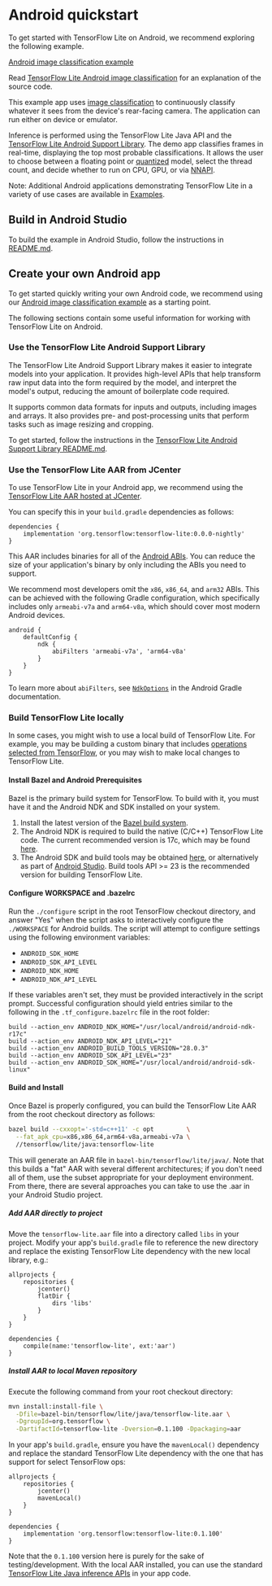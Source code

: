 # Android quickstart

To get started with TensorFlow Lite on Android, we recommend exploring the
following example.

<a class="button button-primary" href="https://github.com/tensorflow/examples/tree/master/lite/examples/image_classification/android">Android
image classification example</a>

Read
[TensorFlow Lite Android image classification](https://github.com/tensorflow/examples/blob/master/lite/examples/image_classification/android/EXPLORE_THE_CODE.md)
for an explanation of the source code.

This example app uses
[image classification](https://www.tensorflow.org/lite/models/image_classification/overview)
to continuously classify whatever it sees from the device's rear-facing camera.
The application can run either on device or emulator.

Inference is performed using the TensorFlow Lite Java API and the
[TensorFlow Lite Android Support Library](https://github.com/tensorflow/tensorflow/blob/master/tensorflow/lite/experimental/support/java/README.md).
The demo app classifies frames in real-time, displaying the top most probable
classifications. It allows the user to choose between a floating point or
[quantized](https://www.tensorflow.org/lite/performance/post_training_quantization)
model, select the thread count, and decide whether to run on CPU, GPU, or via
[NNAPI](https://developer.android.com/ndk/guides/neuralnetworks).

Note: Additional Android applications demonstrating TensorFlow Lite in a variety
of use cases are available in
[Examples](https://www.tensorflow.org/lite/examples).

## Build in Android Studio

To build the example in Android Studio, follow the instructions in
[README.md](https://github.com/tensorflow/examples/blob/master/lite/examples/image_classification/android/README.md).

## Create your own Android app

To get started quickly writing your own Android code, we recommend using our
[Android image classification example](https://github.com/tensorflow/examples/tree/master/lite/examples/image_classification/android)
as a starting point.

The following sections contain some useful information for working with
TensorFlow Lite on Android.

### Use the TensorFlow Lite Android Support Library

The TensorFlow Lite Android Support Library makes it easier to integrate models
into your application. It provides high-level APIs that help transform raw input
data into the form required by the model, and interpret the model's output,
reducing the amount of boilerplate code required.

It supports common data formats for inputs and outputs, including images and
arrays. It also provides pre- and post-processing units that perform tasks such
as image resizing and cropping.

To get started, follow the instructions in the
[TensorFlow Lite Android Support Library README.md](https://github.com/tensorflow/tensorflow/blob/master/tensorflow/lite/experimental/support/java/README.md).

### Use the TensorFlow Lite AAR from JCenter

To use TensorFlow Lite in your Android app, we recommend using the
[TensorFlow Lite AAR hosted at JCenter](https://bintray.com/google/tensorflow/tensorflow-lite).

You can specify this in your `build.gradle` dependencies as follows:

```build
dependencies {
    implementation 'org.tensorflow:tensorflow-lite:0.0.0-nightly'
}
```

This AAR includes binaries for all of the
[Android ABIs](https://developer.android.com/ndk/guides/abis). You can reduce
the size of your application's binary by only including the ABIs you need to
support.

We recommend most developers omit the `x86`, `x86_64`, and `arm32` ABIs. This
can be achieved with the following Gradle configuration, which specifically
includes only `armeabi-v7a` and `arm64-v8a`, which should cover most modern
Android devices.

```build
android {
    defaultConfig {
        ndk {
            abiFilters 'armeabi-v7a', 'arm64-v8a'
        }
    }
}
```

To learn more about `abiFilters`, see
[`NdkOptions`](https://google.github.io/android-gradle-dsl/current/com.android.build.gradle.internal.dsl.NdkOptions.html)
in the Android Gradle documentation.

### Build TensorFlow Lite locally

In some cases, you might wish to use a local build of TensorFlow Lite. For
example, you may be building a custom binary that includes
[operations selected from TensorFlow](https://www.tensorflow.org/lite/guide/ops_select),
or you may wish to make local changes to TensorFlow Lite.

#### Install Bazel and Android Prerequisites

Bazel is the primary build system for TensorFlow. To build with it, you must
have it and the Android NDK and SDK installed on your system.

1.  Install the latest version of the [Bazel build system](https://bazel.build/versions/master/docs/install.html).
2.  The Android NDK is required to build the native (C/C++) TensorFlow Lite
    code. The current recommended version is 17c, which may be found
    [here](https://developer.android.com/ndk/downloads/older_releases.html#ndk-17c-downloads).
3.  The Android SDK and build tools may be obtained
    [here](https://developer.android.com/tools/revisions/build-tools.html), or
    alternatively as part of
    [Android Studio](https://developer.android.com/studio/index.html). Build
    tools API >= 23 is the recommended version for building TensorFlow Lite.

#### Configure WORKSPACE and .bazelrc

Run the `./configure` script in the root TensorFlow checkout directory, and
answer "Yes" when the script asks to interactively configure the `./WORKSPACE`
for Android builds. The script will attempt to configure settings using the
following environment variables:

*   `ANDROID_SDK_HOME`
*   `ANDROID_SDK_API_LEVEL`
*   `ANDROID_NDK_HOME`
*   `ANDROID_NDK_API_LEVEL`

If these variables aren't set, they must be provided interactively in the script
prompt. Successful configuration should yield entries similar to the following
in the `.tf_configure.bazelrc` file in the root folder:

```shell
build --action_env ANDROID_NDK_HOME="/usr/local/android/android-ndk-r17c"
build --action_env ANDROID_NDK_API_LEVEL="21"
build --action_env ANDROID_BUILD_TOOLS_VERSION="28.0.3"
build --action_env ANDROID_SDK_API_LEVEL="23"
build --action_env ANDROID_SDK_HOME="/usr/local/android/android-sdk-linux"
```

#### Build and Install

Once Bazel is properly configured, you can build the TensorFlow Lite AAR from
the root checkout directory as follows:

```sh
bazel build --cxxopt='-std=c++11' -c opt         \
  --fat_apk_cpu=x86,x86_64,arm64-v8a,armeabi-v7a \
  //tensorflow/lite/java:tensorflow-lite
```

This will generate an AAR file in `bazel-bin/tensorflow/lite/java/`. Note
that this builds a "fat" AAR with several different architectures; if you don't
need all of them, use the subset appropriate for your deployment environment.
From there, there are several approaches you can take to use the .aar in your
Android Studio project.

##### Add AAR directly to project

Move the `tensorflow-lite.aar` file into a directory called `libs` in your
project. Modify your app's `build.gradle` file to reference the new directory
and replace the existing TensorFlow Lite dependency with the new local library,
e.g.:

```
allprojects {
    repositories {
        jcenter()
        flatDir {
            dirs 'libs'
        }
    }
}

dependencies {
    compile(name:'tensorflow-lite', ext:'aar')
}
```

##### Install AAR to local Maven repository

Execute the following command from your root checkout directory:

```sh
mvn install:install-file \
  -Dfile=bazel-bin/tensorflow/lite/java/tensorflow-lite.aar \
  -DgroupId=org.tensorflow \
  -DartifactId=tensorflow-lite -Dversion=0.1.100 -Dpackaging=aar
```

In your app's `build.gradle`, ensure you have the `mavenLocal()` dependency and
replace the standard TensorFlow Lite dependency with the one that has support
for select TensorFlow ops:

```
allprojects {
    repositories {
        jcenter()
        mavenLocal()
    }
}

dependencies {
    implementation 'org.tensorflow:tensorflow-lite:0.1.100'
}
```

Note that the `0.1.100` version here is purely for the sake of
testing/development. With the local AAR installed, you can use the standard
[TensorFlow Lite Java inference APIs](../guide/inference.md) in your app code.
